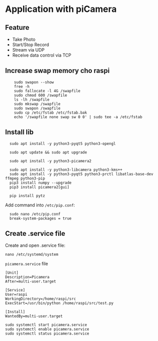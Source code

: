 # Application with piCamera

## Feature
- Take Photo
- Start/Stop Record
- Stream via UDP
- Receive data control via TCP

## Increase swap memory cho raspi
```
	sudo swapon --show 
	free -h 
	sudo fallocate -l 4G /swapfile 
	sudo chmod 600 /swapfile 
	ls -lh /swapfile 
	sudo mkswap /swapfile 
	sudo swapon /swapfile 
	sudo cp /etc/fstab /etc/fstab.bak 
	echo '/swapfile none swap sw 0 0' | sudo tee -a /etc/fstab
```
 
## Install lib
```
  sudo apt install -y python3-pyqt5 python3-opengl
  
  sudo apt update && sudo apt upgrade
  
  sudo apt install -y python3-picamera2
  
  sudo apt install -y python3-libcamera python3-kms++
  sudo apt install -y python3-pyqt5 python3-prctl libatlas-base-dev ffmpeg python3-pip
  pip3 install numpy --upgrade
  pip3 install picamera2[gui]
  
  pip install pytz
```

Add command into ```/etc/pip.conf```: 
```
  sudo nano /etc/pip.conf
  break-system-packages = true
```
  
## Create .service file

Create and open .service file: 
```
nano /etc/systemd/system
```

`picamera.service` file
```
[Unit]
Description=Picamera
After=multi-user.target

[Service]
User=raspi
WorkingDirectory=/home/raspi/src
ExecStart=/usr/bin/python /home/raspi/src/test.py

[Install]
WantedBy=multi-user.target
```

```
sudo systemctl start picamera.service
sudo systemctl enable picamera.service
sudo systemctl status picamera.service
```


